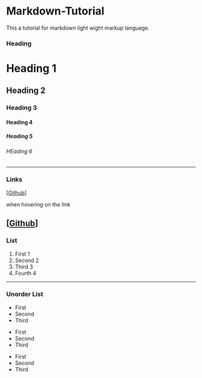 # Markdown-Tutorial
This a tutorial for markdown light wight markup language.
### Heading 
# Heading 1
## Heading 2
### Heading 3
#### Heading 4
##### Heading 5
###### HEading 6
---
### Links

[[Github](https://www.github.com)]

when hovering on the link

[[Github](https://github.com/SeluHadu "SeluHadu")]
---
### List
1. First 1
1. Second 2
1. Third 3
1. Fourth 4
---
### Unorder List
* First
* Second
* Third

+ First
+ Second
+ Third

- First
- Second
- Third
